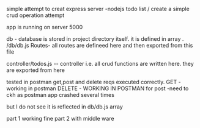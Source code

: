  simple attempt to creat express server -nodejs
todo list / create a simple crud operation attempt


app is running on server 5000

db - database is stored in project directory itself.
it is defined in array . /db/db.js
 Routes- 
 all routes are defineed here and then exported from this file

 controller/todos.js -- controller i.e. all crud functions are written here. they are exported from here

tested in postman
get,post and delete reqs executed correctly.
GET - working in postman
DELETE - WORKING IN POSTMAN
for post -need to ckh as postman app crashed several times

but I do not see it is reflected in db/db.js array 

part 1 working fine
part 2 with middle ware

